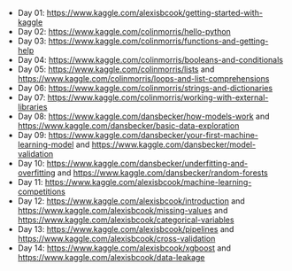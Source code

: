 * Day 01: https://www.kaggle.com/alexisbcook/getting-started-with-kaggle
* Day 02: https://www.kaggle.com/colinmorris/hello-python
* Day 03: https://www.kaggle.com/colinmorris/functions-and-getting-help
* Day 04: https://www.kaggle.com/colinmorris/booleans-and-conditionals
* Day 05: https://www.kaggle.com/colinmorris/lists and https://www.kaggle.com/colinmorris/loops-and-list-comprehensions
* Day 06: https://www.kaggle.com/colinmorris/strings-and-dictionaries
* Day 07: https://www.kaggle.com/colinmorris/working-with-external-libraries
* Day 08: https://www.kaggle.com/dansbecker/how-models-work and https://www.kaggle.com/dansbecker/basic-data-exploration
* Day 09: https://www.kaggle.com/dansbecker/your-first-machine-learning-model and https://www.kaggle.com/dansbecker/model-validation
* Day 10: https://www.kaggle.com/dansbecker/underfitting-and-overfitting and https://www.kaggle.com/dansbecker/random-forests
* Day 11: https://www.kaggle.com/alexisbcook/machine-learning-competitions
* Day 12: https://www.kaggle.com/alexisbcook/introduction and https://www.kaggle.com/alexisbcook/missing-values and https://www.kaggle.com/alexisbcook/categorical-variables
* Day 13: https://www.kaggle.com/alexisbcook/pipelines and https://www.kaggle.com/alexisbcook/cross-validation
* Day 14: https://www.kaggle.com/alexisbcook/xgboost and https://www.kaggle.com/alexisbcook/data-leakage
